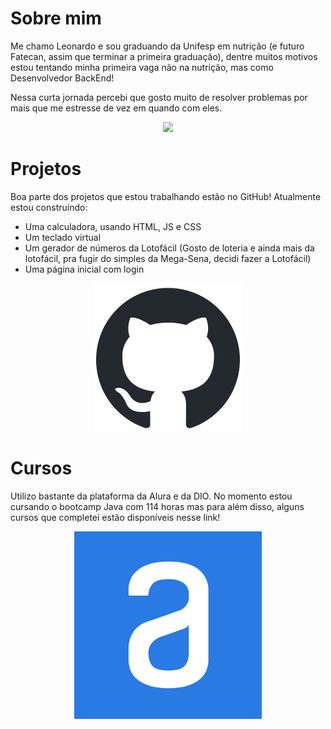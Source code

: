 # Sobre mim

Me chamo Leonardo e sou graduando da Unifesp em nutrição (e futuro Fatecan, assim que terminar a primeira graduação),
dentre muitos motivos estou tentando minha primeira vaga não na nutrição, mas como Desenvolvedor BackEnd!

Nessa curta jornada percebi que gosto muito de resolver problemas por mais que me estresse de vez em quando com eles.

<div>
<center>
    <img width="500cm" src="https://github-readme-stats.vercel.app/api/top-langs/?username=leonardosf98&theme=midnight-purple&show_icons=true&hide_title=true">
</center>
</div>

# Projetos

Boa parte dos projetos que estou trabalhando estão no GitHub! Atualmente estou construíndo:
* Uma calculadora, usando HTML, JS e CSS
* Um teclado virtual
* Um gerador de números da Lotofácil (Gosto de loteria e ainda mais da lotofácil, pra fugir do simples da Mega-Sena,
decidi fazer a Lotofácil)
* Uma página inicial com login

<div>
<center>
        <a href="https://github.com/leonardosf98"></a><img src="assets/github-mark.png" align="center"
            alt="Logotipo do gato do github" a>
</center>
</div>

# Cursos

Utilizo bastante da plataforma da Alura e da DIO. No momento estou cursando o bootcamp Java com 114 horas mas para além
disso, alguns cursos que completei estão disponíveis nesse link!

<div>
<center>
     <a href="https://cursos.alura.com.br/user/leonardo-f98"></a> <img width="300cm" src="assets/alura.png" align="center" alt="Logotipo Alura">
</center>
</div>
